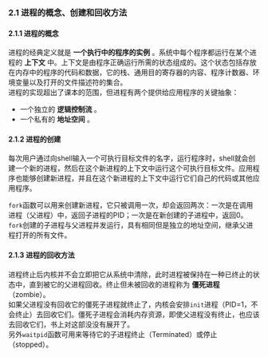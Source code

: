 ### 2.1 进程的概念、创建和回收方法

#### 2.1.1 进程的概念

进程的经典定义就是 **一个执行中的程序的实例** 。系统中每个程序都运行在某个进程的 **上下文** 中。上下文是由程序正确运行所需的状态组成的。这个状态包括存放在内存中的程序的代码和数据，它的栈、通用目的寄存器的内容、程序计数器、环境变量以及打开的文件描述符的集合。  
进程的实现超出了课本的范围，但进程有两个提供给应用程序的关键抽象：  
+ 一个独立的 **逻辑控制流** 。
+ 一个私有的 **地址空间** 。

#### 2.1.2 进程的创建

每次用户通过向shell输入一个可执行目标文件的名字，运行程序时，shell就会创建一个新的进程，然后在这个新进程的上下文中运行这个可执行目标文件。应用程序也能够创建新进程，并且在这个新进程的上下文中运行它们自己的代码或其他应用程序。

`fork`函数可以用来创建新进程，它只被调用一次，却会返回两次：一次是在调用进程（父进程）中，返回子进程的PID；一次是在新创建的子进程中，返回0。  
`fork`创建的子进程与父进程并发运行，具有相同但是独立的地址空间，继承父进程打开的所有文件。

#### 2.1.3 进程的回收方法

进程终止后内核并不会立即把它从系统中清除，此时进程被保持在一种已终止的状态中，直到被它的父进程回收。终止但未被回收的进程称为 **僵死进程** （zombie）。  
如果父进程没有回收它的僵死子进程就终止了，内核会安排`init`进程（PID=1，不会终止）去回收它们。僵死子进程会消耗内存资源，即使父进程没有终止，也应该去回收它们，书上对这部没没有展开了。  
另外`waitpid`函数可用来等待它的子进程终止（Terminated）或停止（stopped）。


